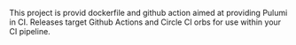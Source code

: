This project is provid dockerfile and github action aimed at providing Pulumi in CI.
Releases target Github Actions and Circle CI orbs for use within your CI pipeline.
